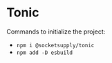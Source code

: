 Tonic
=====

Commands to initialize the project:

 * `npm i @socketsupply/tonic`
 * `npm add -D esbuild`
